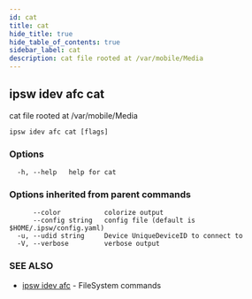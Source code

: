 ```yaml
---
id: cat
title: cat
hide_title: true
hide_table_of_contents: true
sidebar_label: cat
description: cat file rooted at /var/mobile/Media
---
```

## ipsw idev afc cat

cat file rooted at /var/mobile/Media

```
ipsw idev afc cat [flags]
```

### Options

```
  -h, --help   help for cat
```

### Options inherited from parent commands

```
      --color           colorize output
      --config string   config file (default is $HOME/.ipsw/config.yaml)
  -u, --udid string     Device UniqueDeviceID to connect to
  -V, --verbose         verbose output
```

### SEE ALSO

* [ipsw idev afc](/docs/cli/ipsw/idev/afc)	 - FileSystem commands

